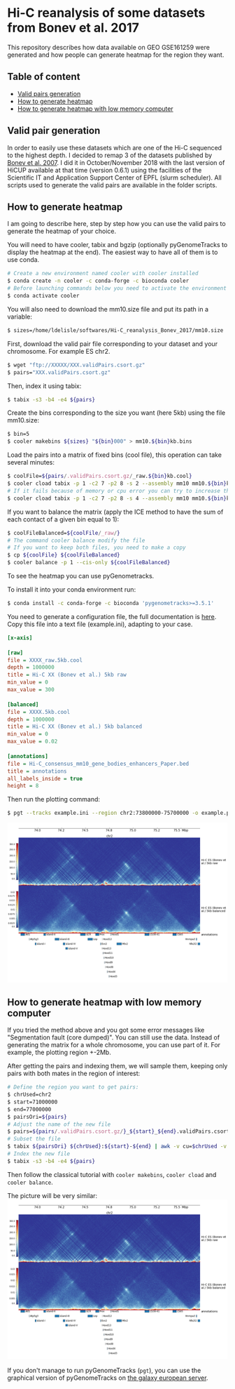 Hi-C reanalysis of some datasets from Bonev et al. 2017
=======================================================

This repository describes how data available on GEO GSE161259 were generated and how people can generate heatmap for the region they want.

Table of content
----------------
  * [Valid pairs generation](#valid-pair-generation)
  * [How to generate heatmap](#how-to-generate-heatmap)
  * [How to generate heatmap with low memory computer](#how-to-generate-heatmap-with-low-memory-computer)

Valid pair generation
---------------------
In order to easily use these datasets which are one of the Hi-C sequenced to the highest depth. I decided to remap 3 of the datasets published by [Bonev et al. 2007](https://doi.org/10.1016/j.cell.2017.09.043). I did it in October/November 2018 with the last version of HiCUP available at that time (version 0.6.1) using the facilities of the Scientific IT and Application Support Center of EPFL (slurm scheduler). All scripts used to generate the valid pairs are available in the folder scripts.

How to generate heatmap
-----------------------
I am going to describe here, step by step how you can use the valid pairs to generate the heatmap of your choice.

You will need to have cooler, tabix and bgzip (optionally pyGenomeTracks to display the heatmap at the end). The easiest way to have all of them is to use conda.
```bash
# Create a new environment named cooler with cooler installed
$ conda create -n cooler -c conda-forge -c bioconda cooler
# Before launching commands below you need to activate the environment
$ conda activate cooler
```

You will also need to download the mm10.size file and put its path in a variable:
```bash
$ sizes=/home/ldelisle/softwares/Hi-C_reanalysis_Bonev_2017/mm10.size
```

First, download the valid pair file corresponding to your dataset and your chromosome. For example ES chr2.
```bash
$ wget "ftp://XXXXX/XXX.validPairs.csort.gz"
$ pairs="XXX.validPairs.csort.gz"
```

Then, index it using tabix:
```bash
$ tabix -s3 -b4 -e4 ${pairs}
```

Create the bins corresponding to the size you want (here 5kb) using the file mm10.size:
```bash
$ bin=5
$ cooler makebins ${sizes} "${bin}000" > mm10.${bin}kb.bins
```

Load the pairs into a matrix of fixed bins (cool file), this operation can take several minutes:
```bash
$ coolFile=${pairs/.validPairs.csort.gz/_raw.${bin}kb.cool}
$ cooler cload tabix -p 1 -c2 7 -p2 8 -s 2 --assembly mm10 mm10.${bin}kb.bins ${pairs} ${coolFile}
# If it fails because of memory or cpu error you can try to increase the number after -s, for example:
$ cooler cload tabix -p 1 -c2 7 -p2 8 -s 4 --assembly mm10 mm10.${bin}kb.bins ${pairs} ${coolFile}
```

If you want to balance the matrix (apply the ICE method to have the sum of each contact of a given bin equal to 1):
```bash
$ coolFileBalanced=${coolFile/_raw/}
# The command cooler balance modify the file
# If you want to keep both files, you need to make a copy
$ cp ${coolFile} ${coolFileBalanced}
$ cooler balance -p 1 --cis-only ${coolFileBalanced}
```

To see the heatmap you can use pyGenometracks.

To install it into your conda environment run:
```bash
$ conda install -c conda-forge -c bioconda 'pygenometracks>=3.5.1'
```

You need to generate a configuration file, the full documentation is [here](https://pygenometracks.readthedocs.io). Copy this file into a text file (example.ini), adapting to your case.
```ini
[x-axis]

[raw]
file = XXXX_raw.5kb.cool
depth = 1000000
title = Hi-C XX (Bonev et al.) 5kb raw
min_value = 0
max_value = 300

[balanced]
file = XXXX.5kb.cool
depth = 1000000
title = Hi-C XX (Bonev et al.) 5kb balanced
min_value = 0
max_value = 0.02

[annotations]
file = Hi-C_consensus_mm10_gene_bodies_enhancers_Paper.bed
title = annotations
all_labels_inside = true
height = 8
```

Then run the plotting command:
```bash
$ pgt --tracks example.ini --region chr2:73800000-75700000 -o example.png
```

![pyGenomeTracks example with ES HoxD cluster](./example/example.png)

How to generate heatmap with low memory computer
------------------------------------------------
If you tried the method above and you got some error messages like "Segmentation fault (core dumped)". You can still use the data. Instead of generating the matrix for a whole chromosome, you can use part of it. For example, the plotting region +-2Mb.

After getting the pairs and indexing them, we will sample them, keeping only pairs with both mates in the region of interest:
```bash
# Define the region you want to get pairs:
$ chrUsed=chr2
$ start=71000000
$ end=77000000
$ pairsOri=${pairs}
# Adjust the name of the new file
$ pairs=${pairs/.validPairs.csort.gz/}_${start}_${end}.validPairs.csort.gz
# Subset the file
$ tabix ${pairsOri} ${chrUsed}:${start}-${end} | awk -v cu=$chrUsed -v s=$start -v e=$end '$7==cu&&$8<e&&$8>s{print}' | bgzip > ${pairs}
# Index the new file
$ tabix -s3 -b4 -e4 ${pairs}
```

Then follow the classical tutorial with `cooler makebins`, `cooler cload` and `cooler balance`.

The picture will be very similar:
![pyGenomeTracks example with ES HoxD cluster using only a subset](./example/example2.png)

If you don't manage to run pyGenomeTracks (`pgt`), you can use the graphical version of pyGenomeTracks on [the galaxy european server](https://usegalaxy.eu/).
